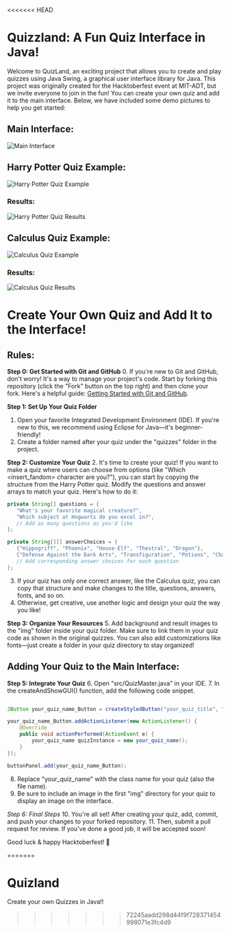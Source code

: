 <<<<<<< HEAD
# Quizzland: A Fun Quiz Interface in Java!

Welcome to QuizLand, an exciting project that allows you to create and play quizzes using Java Swing, a graphical user interface library for Java. This project was originally created for the Hacktoberfest event at MIT-ADT, but we invite everyone to join in the fun! You can create your own quiz and add it to the main interface. Below, we have included some demo pictures to help you get started:

## Main Interface:

![Main Interface](img/readmeimg/maininterface.png)

## Harry Potter Quiz Example:

![Harry Potter Quiz Example](img/readmeimg/harrypotterexample.png)

### Results:

![Harry Potter Quiz Results](img/readmeimg/hpresult.png)

## Calculus Quiz Example:

![Calculus Quiz Example](img/readmeimg/cal.png)

### Results:

![Calculus Quiz Results](img/readmeimg/calres.png)

# Create Your Own Quiz and Add It to the Interface!

## Rules:

**Step 0: Get Started with Git and GitHub**
0. If you're new to Git and GitHub, don't worry! It's a way to manage your project's code. Start by forking this repository (click the "Fork" button on the top right) and then clone your fork. Here's a helpful guide: [Getting Started with Git and GitHub](https://github.com/firstcontributions/first-contributions).

**Step 1: Set Up Your Quiz Folder**
1. Open your favorite Integrated Development Environment (IDE). If you're new to this, we recommend using Eclipse for Java—it's beginner-friendly!
2. Create a folder named after your quiz under the "quizzes" folder in the project.

**Step 2: Customize Your Quiz**
2. It's time to create your quiz! If you want to make a quiz where users can choose from options (like "Which <insert_fandom> character are you?"), you can start by copying the structure from the Harry Potter quiz. Modify the questions and answer arrays to match your quiz. Here's how to do it:

```java
private String[] questions = {
   "What's your favorite magical creature?",
   "Which subject at Hogwarts do you excel in?",
   // Add as many questions as you'd like
};

private String[][] answerChoices = {
   {"Hippogriff", "Phoenix", "House-Elf", "Thestral", "Dragon"},
   {"Defense Against the Dark Arts", "Transfiguration", "Potions", "Charms", "Divination"},
   // Add corresponding answer choices for each question
};
```

3. If your quiz has only one correct answer, like the Calculus quiz, you can copy that structure and make changes to the title, questions, answers, fonts, and so on. 
4. Otherwise, get creative, use another logic and design your quiz the way you like!

**Step 3: Organize Your Resources**
5. Add background and result images to the "img" folder inside your quiz folder. Make sure to link them in your quiz code as shown in the original quizzes. You can also add customizations like fonts—just create a folder in your quiz directory to stay organized!

## Adding Your Quiz to the Main Interface:
**Step 5: Integrate Your Quiz**
6. Open "src/QuizMaster.java" in your IDE. 
7. In the createAndShowGUI() function, add the following code snippet. 
```java

JButton your_quiz_name_Button = createStyledButton("your_quiz_title", "font_name", "./img/your_quiz_img.jpg");

your_quiz_name_Button.addActionListener(new ActionListener() {
    @Override
    public void actionPerformed(ActionEvent e) {
        your_quiz_name quizInstance = new your_quiz_name();
    }
});

buttonPanel.add(your_quiz_name_Button);
```
8. Replace "your_quiz_name" with the class name for your quiz (also the file name).
9. Be sure to include an image in the first "img" directory for your quiz to display an image on the interface.


*Step 6: Final Steps*
10. You're all set! After creating your quiz, add, commit, and push your changes to your forked repository. 
11. Then, submit a pull request for review. If you've done a good job, it will be accepted soon!

Good luck & happy Hacktoberfest! 🎃

=======
# Quizland
Create your own Quizzes in Java!!
>>>>>>> 72245aadd298d44f9f728371454998071e3fc4d9
